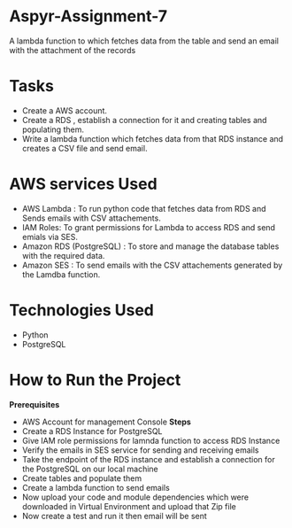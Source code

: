 # Aspyr-Assignment-7
A lambda function to which fetches data from the table and
send an email with the attachment of the records
# Tasks
* Create a AWS account.
* Create a RDS , establish a connection for it and creating tables and populating them.
* Write a lambda function which fetches data from that RDS instance and creates a CSV file and send email.
# AWS services Used
* AWS Lambda : To run python code that fetches data from RDS and Sends emails with CSV attachements.
* IAM Roles: To grant permissions for Lambda to access RDS and send emials via SES.
* Amazon RDS (PostgreSQL) : To store and manage the database tables with the required data.
* Amazon SES : To send emails with the CSV attachements generated by the Lamdba function.
# Technologies Used
* Python
* PostgreSQL
# How to Run the Project
**Prerequisites**
  * AWS Account for management Console
**Steps**
  * Create a RDS Instance for PostgreSQL
  * Give IAM role permissions for lamnda function to access RDS Instance
  * Verify the emails in SES service for sending and receiving emails
  * Take the endpoint of the RDS instance and establish a connection for the PostgreSQL on our local machine
  * Create tables and populate them
  * Create a lambda function to send emails
  * Now upload your code and module dependencies which were downloaded in Virtual Environment and upload that Zip file
  * Now create a test and run it then email will be sent
